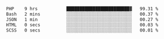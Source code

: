 
<!--START_SECTION:waka-->

```txt
PHP    9 hrs           ████████████████████████▓   99.31 %
Bash   2 mins          ░░░░░░░░░░░░░░░░░░░░░░░░░   00.37 %
JSON   1 min           ░░░░░░░░░░░░░░░░░░░░░░░░░   00.27 %
HTML   0 secs          ░░░░░░░░░░░░░░░░░░░░░░░░░   00.03 %
SCSS   0 secs          ░░░░░░░░░░░░░░░░░░░░░░░░░   00.01 %
```

<!--END_SECTION:waka-->
